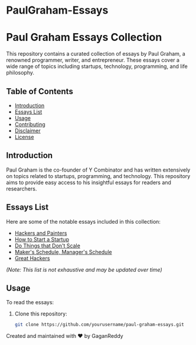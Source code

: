 # PaulGraham-Essays
# Paul Graham Essays Collection

This repository contains a curated collection of essays by Paul Graham, a renowned programmer, writer, and entrepreneur. These essays cover a wide range of topics including startups, technology, programming, and life philosophy.

## Table of Contents
- [Introduction](#introduction)
- [Essays List](#essays-list)
- [Usage](#usage)
- [Contributing](#contributing)
- [Disclaimer](#disclaimer)
- [License](#license)

## Introduction
Paul Graham is the co-founder of Y Combinator and has written extensively on topics related to startups, programming, and technology. This repository aims to provide easy access to his insightful essays for readers and researchers.

## Essays List
Here are some of the notable essays included in this collection:

- [Hackers and Painters](https://paulgraham.com/hackpaint.html)
- [How to Start a Startup](https://paulgraham.com/start.html)
- [Do Things that Don't Scale](https://paulgraham.com/ds.html)
- [Maker's Schedule, Manager's Schedule](https://paulgraham.com/makersschedule.html)
- [Great Hackers](https://paulgraham.com/gh.html)

*(Note: This list is not exhaustive and may be updated over time)*

## Usage
To read the essays:

1. Clone this repository:
   ```bash
   git clone https://github.com/yourusername/paul-graham-essays.git


Created and maintained with ❤️ by GaganReddy
